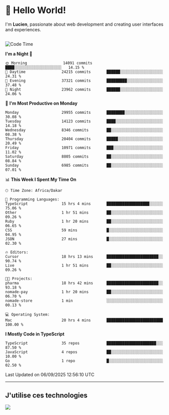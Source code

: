 # 👋 Hello World!

I'm **Lucien**, passionate about web development and creating user interfaces and experiences.

##

<!--START_SECTION:waka-->
![Code Time](http://img.shields.io/badge/Code%20Time-3%2C657%20hrs%2059%20mins-blue)

**I'm a Night 🦉** 

```text
🌞 Morning                14091 commits       ████░░░░░░░░░░░░░░░░░░░░░   14.15 % 
🌆 Daytime                24215 commits       ██████░░░░░░░░░░░░░░░░░░░   24.31 % 
🌃 Evening                37321 commits       █████████░░░░░░░░░░░░░░░░   37.48 % 
🌙 Night                  23962 commits       ██████░░░░░░░░░░░░░░░░░░░   24.06 % 
```
📅 **I'm Most Productive on Monday** 

```text
Monday                   29955 commits       ████████░░░░░░░░░░░░░░░░░   30.08 % 
Tuesday                  14123 commits       ████░░░░░░░░░░░░░░░░░░░░░   14.18 % 
Wednesday                8346 commits        ██░░░░░░░░░░░░░░░░░░░░░░░   08.38 % 
Thursday                 20404 commits       █████░░░░░░░░░░░░░░░░░░░░   20.49 % 
Friday                   10971 commits       ███░░░░░░░░░░░░░░░░░░░░░░   11.02 % 
Saturday                 8805 commits        ██░░░░░░░░░░░░░░░░░░░░░░░   08.84 % 
Sunday                   6985 commits        ██░░░░░░░░░░░░░░░░░░░░░░░   07.01 % 
```


📊 **This Week I Spent My Time On** 

```text
🕑︎ Time Zone: Africa/Dakar

💬 Programming Languages: 
TypeScript               15 hrs 4 mins       ███████████████████░░░░░░   75.06 % 
Other                    1 hr 51 mins        ██░░░░░░░░░░░░░░░░░░░░░░░   09.26 % 
Ruby                     1 hr 20 mins        ██░░░░░░░░░░░░░░░░░░░░░░░   06.65 % 
CSS                      59 mins             █░░░░░░░░░░░░░░░░░░░░░░░░   04.95 % 
JSON                     27 mins             █░░░░░░░░░░░░░░░░░░░░░░░░   02.30 % 

🔥 Editors: 
Cursor                   18 hrs 13 mins      ███████████████████████░░   90.74 % 
Live                     1 hr 51 mins        ██░░░░░░░░░░░░░░░░░░░░░░░   09.26 % 

🐱‍💻 Projects: 
pharma                   18 hrs 42 mins      ███████████████████████░░   93.18 % 
nomade-pay               1 hr 20 mins        ██░░░░░░░░░░░░░░░░░░░░░░░   06.70 % 
nomade-store             1 min               ░░░░░░░░░░░░░░░░░░░░░░░░░   00.13 % 

💻 Operating System: 
Mac                      20 hrs 4 mins       █████████████████████████   100.00 % 
```

**I Mostly Code in TypeScript** 

```text
TypeScript               35 repos            ██████████████████████░░░   87.50 % 
JavaScript               4 repos             ██░░░░░░░░░░░░░░░░░░░░░░░   10.00 % 
Go                       1 repo              █░░░░░░░░░░░░░░░░░░░░░░░░   02.50 % 
```




 Last Updated on 06/09/2025 12:56:10 UTC
<!--END_SECTION:waka-->
---

## J'utilise ces technologies

<p align="left">
  <a href="https://skillicons.dev">
    <img src="https://skillicons.dev/icons?i=ts,js,go,ruby,css,scss,tailwind,react,vite,nextjs,docker,figma,ableton" />
  </a>
</p>

